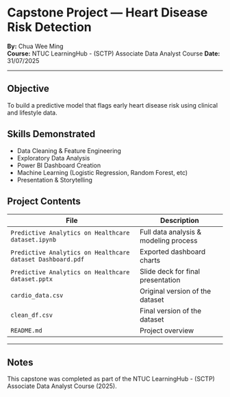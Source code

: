 # Capstone Project — Heart Disease Risk Detection

**By:** Chua Wee Ming  
**Course:** NTUC LearningHub - (SCTP) Associate Data Analyst Course
**Date:** 31/07/2025  

---

## Objective
To build a predictive model that flags early heart disease risk using clinical and lifestyle data.

## Skills Demonstrated
- Data Cleaning & Feature Engineering  
- Exploratory Data Analysis  
- Power BI Dashboard Creation  
- Machine Learning (Logistic Regression, Random Forest, etc)  
- Presentation & Storytelling  

## Project Contents
| File | Description |
|------|-------------|
| `Predictive Analytics on Healthcare dataset.ipynb` | Full data analysis & modeling process |
| `Predictive Analytics on Healthcare dataset Dashboard.pdf` | Exported dashboard charts |
| `Predictive Analytics on Healthcare dataset.pptx` | Slide deck for final presentation |
| `cardio_data.csv` | Original version of the dataset |
| `clean_df.csv` | Final version of the dataset |
| `README.md` | Project overview |

---

## Notes
This capstone was completed as part of the NTUC LearningHub - (SCTP) Associate Data Analyst Course (2025).


